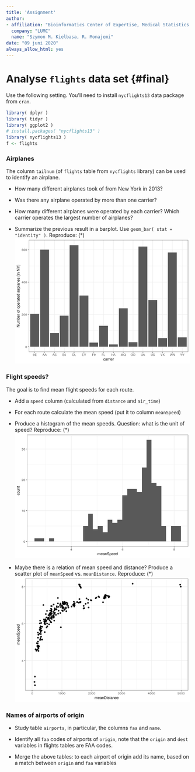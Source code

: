 ```yaml
---
title: 'Assignment'
author:
- affiliation: "Bioinformatics Center of Expertise, Medical Statistics & Bioinformatics, LUMC"
  company: "LUMC"
  name: "Szymon M. Kielbasa, R. Monajemi"
date: "09 juni 2020"
always_allow_html: yes
---
```





# Analyse `flights` data set {#final}

Use the following setting. You'll need to install `nycflights13` data package from `cran`. 


```r
library( dplyr )
library( tidyr )
library( ggplot2 )
# install.packages( "nycflights13" )
library( nycflights13 ) 
f <- flights
```

### Airplanes

The column `tailnum` (of `flights` table from `nycflights` library) can be used to identify an airplane. 
- How many different airplanes took of from New York in 2013?


- Was there any airplane operated by more than one carrier?


- How many different airplanes were operated by each carrier? Which carrier operates the largest number of airplanes?


- Summarize the previous result in a barplot. Use `geom_bar( stat = "identity" )`. Reproduce: (*)
![](final.tasks.nocode_files/figure-html/unnamed-chunk-5-1.png)<!-- -->

### Flight speeds?

The goal is to find mean flight speeds for each route.

- Add a `speed` column (calculated from `distance` and `air_time`)


- For each route calculate the mean speed (put it to column `meanSpeed`)



- Produce a histogram of the mean speeds. Question: what is the unit of speed? Reproduce: (*)
![](final.tasks.nocode_files/figure-html/unnamed-chunk-8-1.png)<!-- -->

- Maybe there is a relation of mean speed and distance? Produce a scatter plot of `meanSpeed` vs. `meanDistance`. Reproduce: (*)
![](final.tasks.nocode_files/figure-html/unnamed-chunk-9-1.png)<!-- -->

<!-- - Try `ggplotly` version of the above plot. Add to `aes( ..., origin = origin, dest = dest )`. Hoover above points to see where the longest flights go (*) -->


### Names of airports of origin

- Study table `airports`, in particular, the columns `faa` and `name`. 



- Identify all `faa` codes of airports of `origin`, note that the `origin` and `dest` variables in flights tables are FAA codes.  



- Merge the above tables: to each airport of origin add its name, based on a match between `origin` and `faa` variables

